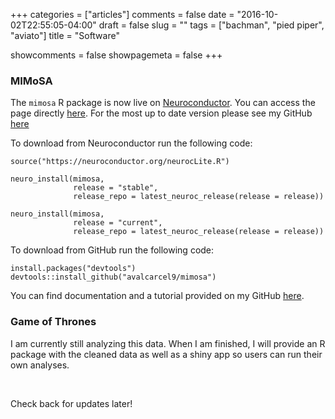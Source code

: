 +++
categories = ["articles"]
comments = false
date = "2016-10-02T22:55:05-04:00"
draft = false
slug = ""
tags = ["bachman", "pied piper", "aviato"]
title = "Software"

showcomments = false
showpagemeta = false
+++

### MIMoSA

The `mimosa` R package is now live on [Neuroconductor](https://neuroconductor.org/). You can access the page directly [here](https://neuroconductor.org/package/details/mimosa). For the most up to date version please see my GitHub [here](https://github.com/avalcarcel9/mimosa)

To download from Neuroconductor run the following code:

```{r}
source("https://neuroconductor.org/neurocLite.R")

neuro_install(mimosa, 
              release = "stable", 
              release_repo = latest_neuroc_release(release = release))
              
neuro_install(mimosa, 
              release = "current", 
              release_repo = latest_neuroc_release(release = release))
```

To download from GitHub run the following code:

```{r}
install.packages("devtools")
devtools::install_github("avalcarcel9/mimosa")
```

You can find documentation and a tutorial provided on my GitHub [here](https://github.com/avalcarcel9/mimosa/blob/master/vignettes/mimosa_git.md).

### Game of Thrones

I am currently still analyzing this data. When I am finished, I will provide an R package with the cleaned data as well as a shiny app so users can run their own analyses.

<br>

Check back for updates later!
